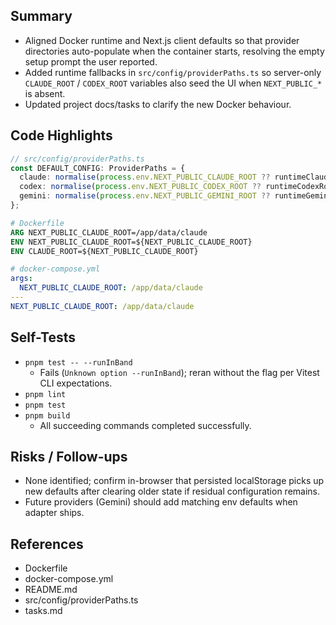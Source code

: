 ## Summary

- Aligned Docker runtime and Next.js client defaults so that provider directories auto-populate when the container starts, resolving the empty setup prompt the user reported.
- Added runtime fallbacks in `src/config/providerPaths.ts` so server-only `CLAUDE_ROOT` / `CODEX_ROOT` variables also seed the UI when `NEXT_PUBLIC_*` is absent.
- Updated project docs/tasks to clarify the new Docker behaviour.

## Code Highlights

```ts
// src/config/providerPaths.ts
const DEFAULT_CONFIG: ProviderPaths = {
  claude: normalise(process.env.NEXT_PUBLIC_CLAUDE_ROOT ?? runtimeClaudeRoot),
  codex: normalise(process.env.NEXT_PUBLIC_CODEX_ROOT ?? runtimeCodexRoot),
  gemini: normalise(process.env.NEXT_PUBLIC_GEMINI_ROOT ?? runtimeGeminiRoot),
};
```

```dockerfile
# Dockerfile
ARG NEXT_PUBLIC_CLAUDE_ROOT=/app/data/claude
ENV NEXT_PUBLIC_CLAUDE_ROOT=${NEXT_PUBLIC_CLAUDE_ROOT}
ENV CLAUDE_ROOT=${NEXT_PUBLIC_CLAUDE_ROOT}
```

```yaml
# docker-compose.yml
args:
  NEXT_PUBLIC_CLAUDE_ROOT: /app/data/claude
---
NEXT_PUBLIC_CLAUDE_ROOT: /app/data/claude
```

## Self-Tests

- `pnpm test -- --runInBand`
  - Fails (`Unknown option --runInBand`); reran without the flag per Vitest CLI expectations.
- `pnpm lint`
- `pnpm test`
- `pnpm build`
  - All succeeding commands completed successfully.

## Risks / Follow-ups

- None identified; confirm in-browser that persisted localStorage picks up new defaults after clearing older state if residual configuration remains.
- Future providers (Gemini) should add matching env defaults when adapter ships.

## References

- Dockerfile
- docker-compose.yml
- README.md
- src/config/providerPaths.ts
- tasks.md
